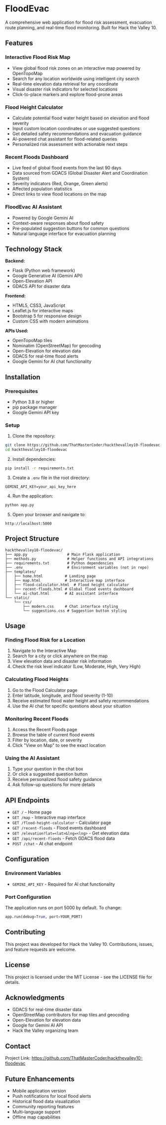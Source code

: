 # FloodEvac

A comprehensive web application for flood risk assessment, evacuation route planning, and real-time flood monitoring. Built for Hack the Valley 10.

## Features

### Interactive Flood Risk Map
- View global flood risk zones on an interactive map powered by OpenTopoMap
- Search for any location worldwide using intelligent city search
- Real-time elevation data retrieval for any coordinate
- Visual disaster risk indicators for selected locations
- Click-to-place markers and explore flood-prone areas

### Flood Height Calculator
- Calculate potential flood water height based on elevation and flood severity
- Input custom location coordinates or use suggested questions
- Get detailed safety recommendations and evacuation guidance
- AI-powered chat assistant for flood-related queries
- Personalized risk assessment with actionable next steps

### Recent Floods Dashboard
- Live feed of global flood events from the last 90 days
- Data sourced from GDACS (Global Disaster Alert and Coordination System)
- Severity indicators (Red, Orange, Green alerts)
- Affected population statistics
- Direct links to view flood locations on the map

### FloodEvac AI Assistant
- Powered by Google Gemini AI
- Context-aware responses about flood safety
- Pre-populated suggestion buttons for common questions
- Natural language interface for evacuation planning

## Technology Stack

**Backend:**
- Flask (Python web framework)
- Google Generative AI (Gemini API)
- Open-Elevation API
- GDACS API for disaster data

**Frontend:**
- HTML5, CSS3, JavaScript
- Leaflet.js for interactive maps
- Bootstrap 5 for responsive design
- Custom CSS with modern animations

**APIs Used:**
- OpenTopoMap tiles
- Nominatim (OpenStreetMap) for geocoding
- Open-Elevation for elevation data
- GDACS for real-time flood alerts
- Google Gemini for AI chat functionality

## Installation

### Prerequisites
- Python 3.8 or higher
- pip package manager
- Google Gemini API key

### Setup

1. Clone the repository:
```bash
git clone https://github.com/ThatMasterCoder/hackthevalley10-floodevac.git
cd hackthevalley10-floodevac
```

2. Install dependencies:
```bash
pip install -r requirements.txt
```

3. Create a `.env` file in the root directory:
```
GEMINI_API_KEY=your_api_key_here
```

4. Run the application:
```bash
python app.py
```

5. Open your browser and navigate to:
```
http://localhost:5000
```

## Project Structure

```
hackthevalley10-floodevac/
├── app.py                  # Main Flask application
├── methods.py              # Helper functions and API integrations
├── requirements.txt        # Python dependencies
├── .env                    # Environment variables (not in repo)
├── templates/
│   ├── home.html          # Landing page
│   ├── map.html           # Interactive map interface
│   ├── flood-calculator.html  # Flood height calculator
│   ├── recent-floods.html # Global flood events dashboard
│   └── ai-chat.html       # AI assistant interface
└── static/
    └── css/
        ├── modern.css     # Chat interface styling
        └── suggestions.css # Suggestion button styling
```

## Usage

### Finding Flood Risk for a Location
1. Navigate to the Interactive Map
2. Search for a city or click anywhere on the map
3. View elevation data and disaster risk information
4. Check the risk level indicator (Low, Moderate, High, Very High)

### Calculating Flood Heights
1. Go to the Flood Calculator page
2. Enter latitude, longitude, and flood severity (1-10)
3. Receive estimated flood water height and safety recommendations
4. Use the AI chat for specific questions about your situation

### Monitoring Recent Floods
1. Access the Recent Floods page
2. Browse the table of current flood events
3. Filter by location, date, or severity
4. Click "View on Map" to see the exact location

### Using the AI Assistant
1. Type your question in the chat box
2. Or click a suggested question button
3. Receive personalized flood safety guidance
4. Ask follow-up questions for more details

## API Endpoints

- `GET /` - Home page
- `GET /map` - Interactive map interface
- `GET /flood-height-calculator` - Calculator page
- `GET /recent-floods` - Flood events dashboard
- `GET /elevation?lat=<lat>&lng=<lng>` - Get elevation data
- `GET /api/recent-floods` - Fetch GDACS flood data
- `POST /chat` - AI chat endpoint

## Configuration

### Environment Variables
- `GEMINI_API_KEY` - Required for AI chat functionality

### Port Configuration
The application runs on port 5000 by default. To change:
```python
app.run(debug=True, port=YOUR_PORT)
```

## Contributing

This project was developed for Hack the Valley 10. Contributions, issues, and feature requests are welcome.

## License

This project is licensed under the MIT License - see the LICENSE file for details.

## Acknowledgments

- GDACS for real-time disaster data
- OpenStreetMap contributors for map tiles and geocoding
- Open-Elevation for elevation data
- Google for Gemini AI API
- Hack the Valley organizing team

## Contact

Project Link: https://github.com/ThatMasterCoder/hackthevalley10-floodevac

## Future Enhancements

- Mobile application version
- Push notifications for local flood alerts
- Historical flood data visualization
- Community reporting features
- Multi-language support
- Offline map capabilities

